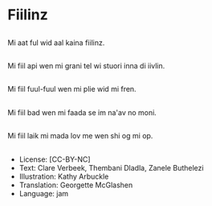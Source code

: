 # Fiilinz

##
Mi aat ful wid aal kaina fiilinz.

##
Mi fiil api wen mi grani tel wi stuori inna di iivlin.

##
Mi fiil fuul-fuul wen mi plie wid mi fren.

##
Mi fiil bad wen mi faada se im na'av no moni.

##
Mi fiil laik mi mada lov me wen shi og mi op.

##
* License: [CC-BY-NC]
* Text: Clare Verbeek, Thembani Dladla, Zanele Buthelezi
* Illustration: Kathy Arbuckle
* Translation: Georgette McGlashen
* Language: jam
